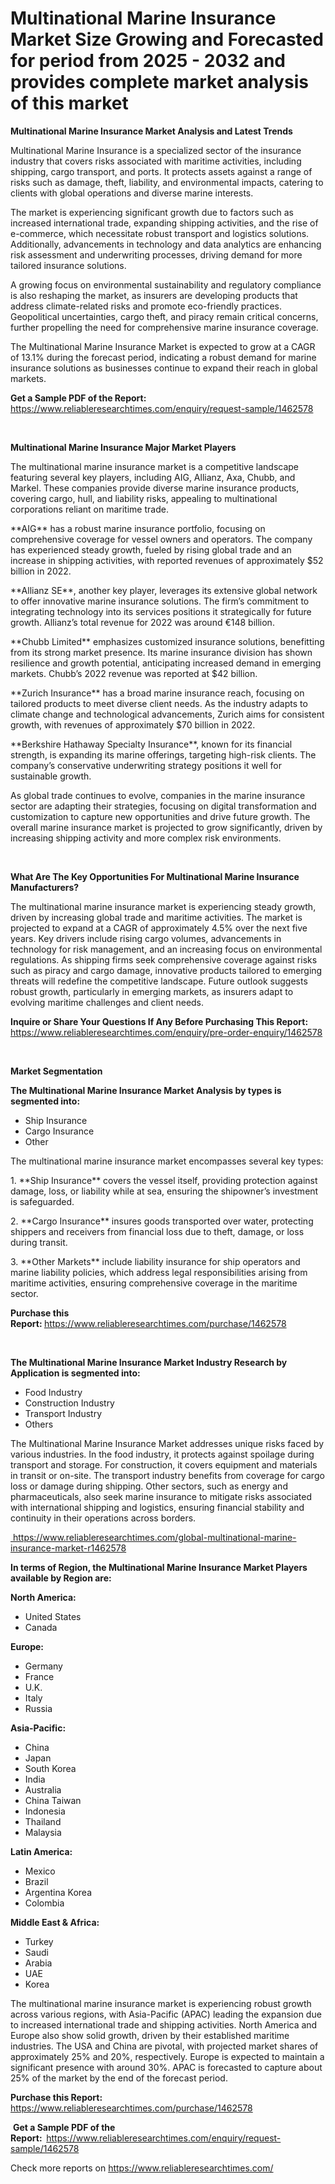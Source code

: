 <p><h1>Multinational Marine Insurance Market Size Growing and Forecasted for period from 2025 - 2032 and provides complete market analysis of this market</h1></p><p><strong>Multinational Marine Insurance Market Analysis and Latest Trends</strong></p>
<p><p>Multinational Marine Insurance is a specialized sector of the insurance industry that covers risks associated with maritime activities, including shipping, cargo transport, and ports. It protects assets against a range of risks such as damage, theft, liability, and environmental impacts, catering to clients with global operations and diverse marine interests.</p><p>The market is experiencing significant growth due to factors such as increased international trade, expanding shipping activities, and the rise of e-commerce, which necessitate robust transport and logistics solutions. Additionally, advancements in technology and data analytics are enhancing risk assessment and underwriting processes, driving demand for more tailored insurance solutions.</p><p>A growing focus on environmental sustainability and regulatory compliance is also reshaping the market, as insurers are developing products that address climate-related risks and promote eco-friendly practices. Geopolitical uncertainties, cargo theft, and piracy remain critical concerns, further propelling the need for comprehensive marine insurance coverage.</p><p>The Multinational Marine Insurance Market is expected to grow at a CAGR of 13.1% during the forecast period, indicating a robust demand for marine insurance solutions as businesses continue to expand their reach in global markets.</p></p>
<p><strong>Get a Sample PDF of the Report:&nbsp;</strong> <a href="https://www.reliableresearchtimes.com/enquiry/request-sample/1462578?utm_campaign=3311&utm_medium=2&utm_source=Github&utm_content=ia&utm_term=11032025&utm_id=multinational-marine-insurance">https://www.reliableresearchtimes.com/enquiry/request-sample/1462578</a></p>
<p>&nbsp;</p>
<p><strong>Multinational Marine Insurance Major Market Players</strong></p>
<p><p>The multinational marine insurance market is a competitive landscape featuring several key players, including AIG, Allianz, Axa, Chubb, and Markel. These companies provide diverse marine insurance products, covering cargo, hull, and liability risks, appealing to multinational corporations reliant on maritime trade.</p><p>**AIG** has a robust marine insurance portfolio, focusing on comprehensive coverage for vessel owners and operators. The company has experienced steady growth, fueled by rising global trade and an increase in shipping activities, with reported revenues of approximately $52 billion in 2022.</p><p>**Allianz SE**, another key player, leverages its extensive global network to offer innovative marine insurance solutions. The firm’s commitment to integrating technology into its services positions it strategically for future growth. Allianz’s total revenue for 2022 was around €148 billion.</p><p>**Chubb Limited** emphasizes customized insurance solutions, benefitting from its strong market presence. Its marine insurance division has shown resilience and growth potential, anticipating increased demand in emerging markets. Chubb’s 2022 revenue was reported at $42 billion.</p><p>**Zurich Insurance** has a broad marine insurance reach, focusing on tailored products to meet diverse client needs. As the industry adapts to climate change and technological advancements, Zurich aims for consistent growth, with revenues of approximately $70 billion in 2022.</p><p>**Berkshire Hathaway Specialty Insurance**, known for its financial strength, is expanding its marine offerings, targeting high-risk clients. The company’s conservative underwriting strategy positions it well for sustainable growth.</p><p>As global trade continues to evolve, companies in the marine insurance sector are adapting their strategies, focusing on digital transformation and customization to capture new opportunities and drive future growth. The overall marine insurance market is projected to grow significantly, driven by increasing shipping activity and more complex risk environments.</p></p>
<p>&nbsp;</p>
<p><strong>What Are The Key Opportunities For Multinational Marine Insurance Manufacturers?</strong></p>
<p><p>The multinational marine insurance market is experiencing steady growth, driven by increasing global trade and maritime activities. The market is projected to expand at a CAGR of approximately 4.5% over the next five years. Key drivers include rising cargo volumes, advancements in technology for risk management, and an increasing focus on environmental regulations. As shipping firms seek comprehensive coverage against risks such as piracy and cargo damage, innovative products tailored to emerging threats will redefine the competitive landscape. Future outlook suggests robust growth, particularly in emerging markets, as insurers adapt to evolving maritime challenges and client needs.</p></p>
<p><strong>Inquire or Share Your Questions If Any Before Purchasing This Report:</strong> <a href="https://www.reliableresearchtimes.com/enquiry/pre-order-enquiry/1462578?utm_campaign=3311&utm_medium=2&utm_source=Github&utm_content=ia&utm_term=11032025&utm_id=multinational-marine-insurance">https://www.reliableresearchtimes.com/enquiry/pre-order-enquiry/1462578</a></p>
<p>&nbsp;</p>
<p><strong>Market Segmentation</strong></p>
<p><strong>The Multinational Marine Insurance Market Analysis by types is segmented into:</strong></p>
<p><ul><li>Ship Insurance</li><li>Cargo Insurance</li><li>Other</li></ul></p>
<p><p>The multinational marine insurance market encompasses several key types: </p><p>1. **Ship Insurance** covers the vessel itself, providing protection against damage, loss, or liability while at sea, ensuring the shipowner’s investment is safeguarded.</p><p>2. **Cargo Insurance** insures goods transported over water, protecting shippers and receivers from financial loss due to theft, damage, or loss during transit.</p><p>3. **Other Markets** include liability insurance for ship operators and marine liability policies, which address legal responsibilities arising from maritime activities, ensuring comprehensive coverage in the maritime sector.</p></p>
<p><strong>Purchase this Report:&nbsp;</strong><a href="https://www.reliableresearchtimes.com/purchase/1462578?utm_campaign=3311&utm_medium=2&utm_source=Github&utm_content=ia&utm_term=11032025&utm_id=multinational-marine-insurance">https://www.reliableresearchtimes.com/purchase/1462578</a></p>
<p>&nbsp;</p>
<p><strong>The Multinational Marine Insurance Market Industry Research by Application is segmented into:</strong></p>
<p><ul><li>Food Industry</li><li>Construction Industry</li><li>Transport Industry</li><li>Others</li></ul></p>
<p><p>The Multinational Marine Insurance Market addresses unique risks faced by various industries. In the food industry, it protects against spoilage during transport and storage. For construction, it covers equipment and materials in transit or on-site. The transport industry benefits from coverage for cargo loss or damage during shipping. Other sectors, such as energy and pharmaceuticals, also seek marine insurance to mitigate risks associated with international shipping and logistics, ensuring financial stability and continuity in their operations across borders.</p></p>
<p><a href="https://www.reliableresearchtimes.com/global-multinational-marine-insurance-market-r1462578?utm_campaign=3311&utm_medium=2&utm_source=Github&utm_content=ia&utm_term=11032025&utm_id=multinational-marine-insurance">&nbsp;https://www.reliableresearchtimes.com/global-multinational-marine-insurance-market-r1462578</a></p>
<p><strong>In terms of Region, the Multinational Marine Insurance Market Players available by Region are:</strong></p>
<p>
    <p> <strong> North America: </strong>
        <ul>
            <li>United States</li>
            <li>Canada</li>
        </ul>
        </p> 
    <p> <strong> Europe: </strong>
        <ul>
            <li>Germany</li>
            <li>France</li>
            <li>U.K.</li>
            <li>Italy</li>
            <li>Russia</li>
        </ul>
        </p> 
    <p> <strong> Asia-Pacific: </strong>
        <ul>
            <li>China</li>
            <li>Japan</li>
            <li>South Korea</li>
            <li>India</li>
            <li>Australia</li>
            <li>China Taiwan</li>
            <li>Indonesia</li>
            <li>Thailand</li>
            <li>Malaysia</li>
        </ul>
        </p> 
    <p> <strong> Latin America: </strong>
        <ul>
            <li>Mexico</li>
            <li>Brazil</li>
            <li>Argentina Korea</li>
            <li>Colombia</li>
        </ul>
        </p> 
    <p> <strong> Middle East & Africa: </strong>
        <ul>
            <li>Turkey</li>
            <li>Saudi</li>
            <li>Arabia</li>
            <li>UAE</li>
            <li>Korea</li>
        </ul>
    </p>
    </p>
<p><p>The multinational marine insurance market is experiencing robust growth across various regions, with Asia-Pacific (APAC) leading the expansion due to increased international trade and shipping activities. North America and Europe also show solid growth, driven by their established maritime industries. The USA and China are pivotal, with projected market shares of approximately 25% and 20%, respectively. Europe is expected to maintain a significant presence with around 30%. APAC is forecasted to capture about 25% of the market by the end of the forecast period.</p></p>
<p><strong>Purchase this Report: </strong><a href="https://www.reliableresearchtimes.com/purchase/1462578?utm_campaign=3311&utm_medium=2&utm_source=Github&utm_content=ia&utm_term=11032025&utm_id=multinational-marine-insurance">https://www.reliableresearchtimes.com/purchase/1462578</a></p>
<p>&nbsp;<strong>Get a Sample PDF of the Report:&nbsp;&nbsp;</strong><a href="https://www.reliableresearchtimes.com/enquiry/request-sample/1462578?utm_campaign=3311&utm_medium=2&utm_source=Github&utm_content=ia&utm_term=11032025&utm_id=multinational-marine-insurance">https://www.reliableresearchtimes.com/enquiry/request-sample/1462578</a></p>
<p><strong></strong></p>
<p>Check more reports on <a href="https://www.reliableresearchtimes.com/?utm_campaign=3311&utm_medium=2&utm_source=Github&utm_content=ia&utm_term=11032025&utm_id=multinational-marine-insurance">https://www.reliableresearchtimes.com/</a></p>